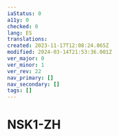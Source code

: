 ```yaml
---
iaStatus: 0
a11y: 0
checked: 0
lang: ES
translations: 
created: 2023-11-17T12:08:24.865Z
modified: 2024-03-14T21:53:36.001Z
ver_major: 0
ver_minor: 1
ver_rev: 22
nav_primary: []
nav_secondary: []
tags: []
---
```

# NSK1-ZH
